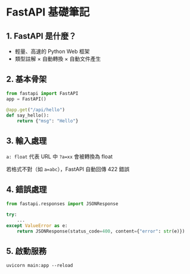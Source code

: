 # FastAPI 基礎筆記
 
## 1. FastAPI 是什麼？
- 輕量、高速的 Python Web 框架
- 類型註解 × 自動轉換 × 自動文件產生
 
## 2. 基本骨架
```python
from fastapi import FastAPI
app = FastAPI()
 
@app.get("/api/hello")
def say_hello():
    return {"msg": "Hello"}
```
 
## 3. 輸入處理
 
```a: float``` 代表 URL 中 ```?a=xx``` 會被轉換為 float
 
若格式不對（如 ```a=abc```），FastAPI 自動回傳 422 錯誤
 
 
## 4. 錯誤處理

```python
from fastapi.responses import JSONResponse
 
try:
    ...
except ValueError as e:
    return JSONResponse(status_code=400, content={"error": str(e)})
```

## 5. 啟動服務

``` 
uvicorn main:app --reload
``` 